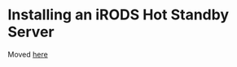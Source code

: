 # Installing an iRODS Hot Standby Server

Moved [here](https://wiki.auckland.ac.nz/display/nesiproj/Installing+an+iRODS+Hot+Standby+Server)
